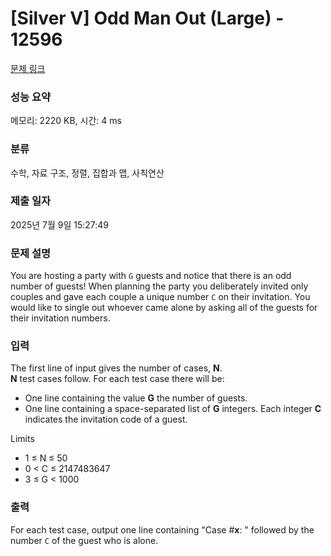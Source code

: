 # [Silver V] Odd Man Out (Large) - 12596 

[문제 링크](https://www.acmicpc.net/problem/12596) 

### 성능 요약

메모리: 2220 KB, 시간: 4 ms

### 분류

수학, 자료 구조, 정렬, 집합과 맵, 사칙연산

### 제출 일자

2025년 7월 9일 15:27:49

### 문제 설명

<p>You are hosting a party with <code>G</code> guests and notice that there is an odd number of guests! When planning the party you deliberately invited only couples and gave each couple a unique number <code>C</code> on their invitation. You would like to single out whoever came alone by asking all of the guests for their invitation numbers.</p>

### 입력 

 <p>The first line of input gives the number of cases, <strong>N</strong>.<br>
<strong>N</strong> test cases follow. For each test case there will be:</p>

<ul>
	<li>One line containing the value <strong>G</strong> the number of guests.</li>
	<li>One line containing a space-separated list of <strong>G</strong> integers. Each integer <strong>C</strong> indicates the invitation code of a guest.</li>
</ul>

<p>Limits</p>

<ul>
	<li>1 ≤ N ≤ 50</li>
	<li>0 < C ≤ 2147483647</li>
	<li>3 ≤ G < 1000</li>
</ul>

### 출력 

 <p>For each test case, output one line containing "Case #<strong>x</strong>: " followed by the number <code>C</code> of the guest who is alone.</p>

